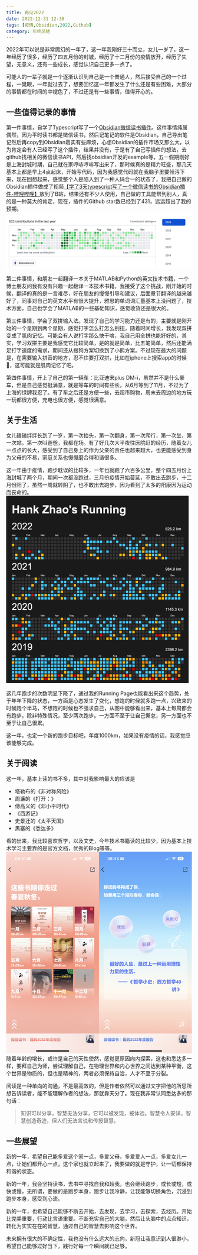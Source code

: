 ```yaml
---
title: 再见2022
date: 2022-12-31 12:30
tags: [疫情,Obsidian,2022,Github] 
category: 年终总结
---
```


2022年可以说是非常魔幻的一年了，这一年我刚好三十而立，女儿一岁了，这一年经历了很多，经历了四五月份的封城，经历了十二月份的疫情放开，经历了失望，无意义，还有一些成长，感觉认识自己更多一点了。

可能人的一辈子就是一个逐渐认识到自己是一个普通人，然后接受自己的一个过程，一晃眼，一年就过去了，想要回忆这一年都发生了什么还是有些困难，大部分的事情都在时间的中褪色了，不过还是有一些事情，值得开心的。

## 一些值得记录的事情

第一件事情，自学了Typescript写了一个[Obsidian微信读书插件](https://github.com/zhaohongxuan/obsidian-weread-plugin)。这件事情纯属偶然，因为平时读书都是微信读书，然后记笔记的软件是Obsidian，自己导出笔记然后再copy到Obsidian着实有些麻烦，心想Obsidian的插件市场又那么大，以为肯定会有人已经写了这个插件，结果并没有，于是有了自己写插件的想法，去github找相关的微信读书API，然后找obsidian开发的example等，五一假期刚好是上海封城时期，自己就在家哼哧哼哧写出来了，那时候真的是精力旺盛，那几天基本上都是早上4点起床，开始写代码，因为我感觉代码就在我脑子里要倾泻下来，现在回想起来，感觉整个人是陷入到了一种人码合一的状态了，我把自己做的Obsidian插件做成了视频[【学了3天typescript写了一个微信读书的Obsidian插件-哔哩哔哩】](https://b23.tv/0QrrnMs)放到了B站，结果还有不少人使用，自己做的工具能帮到别人，真的是一种莫大的肯定，现在，插件的Github star数已经到了431，远远超出了我的预期。
![github-commit](https://raw.githubusercontent.com/zhaohongxuan/picgo/master/20230103173121.png)

<!-- more -->
第二件事情，和朋友一起翻译一本关于MATLAB和Python的英文技术书籍，一个博士朋友问我有没有兴趣一起翻译一本技术书籍，我接受了这个挑战，刚开始的时候，翻译的真的是一言难尽，好在朋友的慢慢引导和建议，后面章节翻译的越来越好了，同事对自己的英文水平有很大提升，雅思的单词词汇量基本上没问题了，技术方面，自己也学会了MATLAB的一些基础知识，感觉收货还是很大的。

第三件事情，学会了双拼输入法。发现了自己的学习能力还是有的，主要就是刚开始的一个星期到两个星期，感觉打字怎么打怎么别扭，随着时间增长，我发现双拼变成了肌肉记忆。可能会有人说打字那么快干啥，我自己用全拼也能好好的，其实，学习双拼主要是我感觉它比较简单，是的就是简单，比五笔简单，然后还能满足打字速度的需求，期间还从搜狗方案切换到了小鹤方案。不过现在最大的问题是，在需要输入拼音的地方，忍不住要打双拼，比如在iphone上搜索app的时候🤣，这可能就是肌肉记忆了吧。

第四件事情，开上了自己的第一辆车：比亚迪宋plus DM-i，虽然并不是什么豪车，但是自己感觉挺满意，就是等车的时间有些长，从6月等到了11月，不过为了上海的绿牌我忍了。有了车之后还是方便一些，去超市购物，周末去周边的地方玩一玩都很方便，充电也很方便，感觉很满意。

## 关于生活

女儿磕磕绊绊长到了一岁，第一次抬头，第一次翻身，第一次爬行，第一次坐，第一次站，第一次叫爸爸，我都在场。有了好几次大半夜往医院赶的经历，随着女儿一点点的长大，感受到了自己身上的作为父亲的责任也越来越大，也更能感受到身为父母的不易，家庭关系也慢慢磨合得和谐很多。

这一年由于疫情，跑步耽误的比较多，一年也就跑了六百多公里，整个四五月份上海封城了两个月，期间一次都没跑过，三月份疫情开始蔓延，不敢出去跑步，十二月份阳了，虽然一周就转阴了，也不敢出去跑步，因为看到了太多的阳康因为运动而丧命的。
![2022跑步](https://raw.githubusercontent.com/zhaohongxuan/picgo/master/20230103163119.png)


这几年跑步的次数明显下降了，通过我的Running Page也能看出来这个趋势，处于年年下降的状态，一方面是心态发生了变化，想跑的时候就多跑一点，兴致来的时候跑个半马，不想跑的时候也不强求自己，从图中能够看出来，基本上每周都会有跑步，除非特殊情况，至少两次跑步。一方面不至于让自己懈怠，另一方面也不至于让自己很累。

这一年，也定一个新的跑步目标吧，年度1000km，如果没有疫情的话，我感觉应该能够完成。

## 关于阅读

这一年，基本上读的书不多，其中对我影响最大的应该是
- 塔勒布的《非对称风险》
- 周濂的《打开：》
- 傅高义的《邓小平时代》
- 《西游记》
- 史景迁的《太平天国》
- 黑塞的《悉达多》

看的出来，我比较喜欢哲学，以及文史，今年技术书籍读的比较少，因为基本上技术学习主要靠的是官方文档，优秀的Blog等等。
![2022阅读](https://raw.githubusercontent.com/zhaohongxuan/picgo/master/IMG_65.JPEG)
随着年龄的增长，或许是自己的天性使然，感觉更原因向内探索，这也和悉达多一样，要拜自己为师，尝试理解自己，在物理世界和内心世界之间达到某种平衡，这个世界是物质的，但也是精神的，两者必须保持自洽，人才不至于分裂。

阅读是一种单向的沟通，不是最高效的，但是作者依然可以通过文字把他的所思所想告诉读者，能不能理解作者的想法，那就靠天分了。现在我非常认同悉达多的那句话：

> 知识可以分享，智慧无法分享，它可以被发现，被体验。智慧令人安详，智慧创造奇迹，但人们无法言说和传授智慧。

## 一些展望

新的一年，希望自己能多爱这个家一点，多爱父母，多爱爱人一点，多爱女儿一点，让她们都开心一点，这个家也就立起来了，我要做的就是守护，让一切都保持和谐的状态。

新的一年，我会坚持读书，去书中寻找自我和超我，也会继续跑步，或长或短，或快或慢，无所谓，要做的是跑步本身，跑步让我冷静，让我能够切换角色，沉浸到跑步本身，感受到心流。

新的一年，也希望自己能够不断去开始，去发现，去学习，去探索，去经历。开始比完美重要，行动比言语重要。不断充实自己的大脑，然后让头脑中的点点知识，转化为实实在在的智慧，通过自己的智慧去影响这个世界。

未来拥有很大的不确定性，我也没有什么远大的志向，新冠让我意识到人很渺小，希望自己能够过好当下，践行好每一个瞬间就已足够。